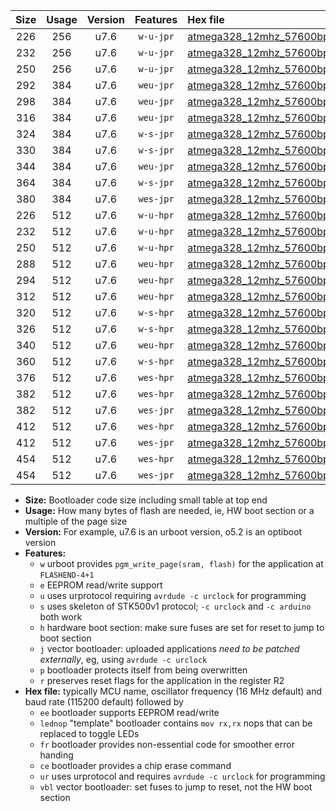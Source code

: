 |Size|Usage|Version|Features|Hex file|
|:-:|:-:|:-:|:-:|:--|
|226|256|u7.6|`w-u-jpr`|[atmega328_12mhz_57600bps_ur_vbl.hex](https://raw.githubusercontent.com/stefanrueger/urboot/main/bootloaders/atmega328/fcpu_12mhz/57600_bps/atmega328_12mhz_57600bps_ur_vbl.hex)|
|232|256|u7.6|`w-u-jpr`|[atmega328_12mhz_57600bps_lednop_ur_vbl.hex](https://raw.githubusercontent.com/stefanrueger/urboot/main/bootloaders/atmega328/fcpu_12mhz/57600_bps/atmega328_12mhz_57600bps_lednop_ur_vbl.hex)|
|250|256|u7.6|`w-u-jpr`|[atmega328_12mhz_57600bps_lednop_fr_ur_vbl.hex](https://raw.githubusercontent.com/stefanrueger/urboot/main/bootloaders/atmega328/fcpu_12mhz/57600_bps/atmega328_12mhz_57600bps_lednop_fr_ur_vbl.hex)|
|292|384|u7.6|`weu-jpr`|[atmega328_12mhz_57600bps_ee_ur_vbl.hex](https://raw.githubusercontent.com/stefanrueger/urboot/main/bootloaders/atmega328/fcpu_12mhz/57600_bps/atmega328_12mhz_57600bps_ee_ur_vbl.hex)|
|298|384|u7.6|`weu-jpr`|[atmega328_12mhz_57600bps_ee_lednop_ur_vbl.hex](https://raw.githubusercontent.com/stefanrueger/urboot/main/bootloaders/atmega328/fcpu_12mhz/57600_bps/atmega328_12mhz_57600bps_ee_lednop_ur_vbl.hex)|
|316|384|u7.6|`weu-jpr`|[atmega328_12mhz_57600bps_ee_lednop_fr_ur_vbl.hex](https://raw.githubusercontent.com/stefanrueger/urboot/main/bootloaders/atmega328/fcpu_12mhz/57600_bps/atmega328_12mhz_57600bps_ee_lednop_fr_ur_vbl.hex)|
|324|384|u7.6|`w-s-jpr`|[atmega328_12mhz_57600bps_vbl.hex](https://raw.githubusercontent.com/stefanrueger/urboot/main/bootloaders/atmega328/fcpu_12mhz/57600_bps/atmega328_12mhz_57600bps_vbl.hex)|
|330|384|u7.6|`w-s-jpr`|[atmega328_12mhz_57600bps_lednop_vbl.hex](https://raw.githubusercontent.com/stefanrueger/urboot/main/bootloaders/atmega328/fcpu_12mhz/57600_bps/atmega328_12mhz_57600bps_lednop_vbl.hex)|
|344|384|u7.6|`weu-jpr`|[atmega328_12mhz_57600bps_ee_lednop_fr_ce_ur_vbl.hex](https://raw.githubusercontent.com/stefanrueger/urboot/main/bootloaders/atmega328/fcpu_12mhz/57600_bps/atmega328_12mhz_57600bps_ee_lednop_fr_ce_ur_vbl.hex)|
|364|384|u7.6|`w-s-jpr`|[atmega328_12mhz_57600bps_lednop_fr_vbl.hex](https://raw.githubusercontent.com/stefanrueger/urboot/main/bootloaders/atmega328/fcpu_12mhz/57600_bps/atmega328_12mhz_57600bps_lednop_fr_vbl.hex)|
|380|384|u7.6|`wes-jpr`|[atmega328_12mhz_57600bps_ee_vbl.hex](https://raw.githubusercontent.com/stefanrueger/urboot/main/bootloaders/atmega328/fcpu_12mhz/57600_bps/atmega328_12mhz_57600bps_ee_vbl.hex)|
|226|512|u7.6|`w-u-hpr`|[atmega328_12mhz_57600bps_ur.hex](https://raw.githubusercontent.com/stefanrueger/urboot/main/bootloaders/atmega328/fcpu_12mhz/57600_bps/atmega328_12mhz_57600bps_ur.hex)|
|232|512|u7.6|`w-u-hpr`|[atmega328_12mhz_57600bps_lednop_ur.hex](https://raw.githubusercontent.com/stefanrueger/urboot/main/bootloaders/atmega328/fcpu_12mhz/57600_bps/atmega328_12mhz_57600bps_lednop_ur.hex)|
|250|512|u7.6|`w-u-hpr`|[atmega328_12mhz_57600bps_lednop_fr_ur.hex](https://raw.githubusercontent.com/stefanrueger/urboot/main/bootloaders/atmega328/fcpu_12mhz/57600_bps/atmega328_12mhz_57600bps_lednop_fr_ur.hex)|
|288|512|u7.6|`weu-hpr`|[atmega328_12mhz_57600bps_ee_ur.hex](https://raw.githubusercontent.com/stefanrueger/urboot/main/bootloaders/atmega328/fcpu_12mhz/57600_bps/atmega328_12mhz_57600bps_ee_ur.hex)|
|294|512|u7.6|`weu-hpr`|[atmega328_12mhz_57600bps_ee_lednop_ur.hex](https://raw.githubusercontent.com/stefanrueger/urboot/main/bootloaders/atmega328/fcpu_12mhz/57600_bps/atmega328_12mhz_57600bps_ee_lednop_ur.hex)|
|312|512|u7.6|`weu-hpr`|[atmega328_12mhz_57600bps_ee_lednop_fr_ur.hex](https://raw.githubusercontent.com/stefanrueger/urboot/main/bootloaders/atmega328/fcpu_12mhz/57600_bps/atmega328_12mhz_57600bps_ee_lednop_fr_ur.hex)|
|320|512|u7.6|`w-s-hpr`|[atmega328_12mhz_57600bps.hex](https://raw.githubusercontent.com/stefanrueger/urboot/main/bootloaders/atmega328/fcpu_12mhz/57600_bps/atmega328_12mhz_57600bps.hex)|
|326|512|u7.6|`w-s-hpr`|[atmega328_12mhz_57600bps_lednop.hex](https://raw.githubusercontent.com/stefanrueger/urboot/main/bootloaders/atmega328/fcpu_12mhz/57600_bps/atmega328_12mhz_57600bps_lednop.hex)|
|340|512|u7.6|`weu-hpr`|[atmega328_12mhz_57600bps_ee_lednop_fr_ce_ur.hex](https://raw.githubusercontent.com/stefanrueger/urboot/main/bootloaders/atmega328/fcpu_12mhz/57600_bps/atmega328_12mhz_57600bps_ee_lednop_fr_ce_ur.hex)|
|360|512|u7.6|`w-s-hpr`|[atmega328_12mhz_57600bps_lednop_fr.hex](https://raw.githubusercontent.com/stefanrueger/urboot/main/bootloaders/atmega328/fcpu_12mhz/57600_bps/atmega328_12mhz_57600bps_lednop_fr.hex)|
|376|512|u7.6|`wes-hpr`|[atmega328_12mhz_57600bps_ee.hex](https://raw.githubusercontent.com/stefanrueger/urboot/main/bootloaders/atmega328/fcpu_12mhz/57600_bps/atmega328_12mhz_57600bps_ee.hex)|
|382|512|u7.6|`wes-hpr`|[atmega328_12mhz_57600bps_ee_lednop.hex](https://raw.githubusercontent.com/stefanrueger/urboot/main/bootloaders/atmega328/fcpu_12mhz/57600_bps/atmega328_12mhz_57600bps_ee_lednop.hex)|
|382|512|u7.6|`wes-jpr`|[atmega328_12mhz_57600bps_ee_lednop_vbl.hex](https://raw.githubusercontent.com/stefanrueger/urboot/main/bootloaders/atmega328/fcpu_12mhz/57600_bps/atmega328_12mhz_57600bps_ee_lednop_vbl.hex)|
|412|512|u7.6|`wes-hpr`|[atmega328_12mhz_57600bps_ee_lednop_fr.hex](https://raw.githubusercontent.com/stefanrueger/urboot/main/bootloaders/atmega328/fcpu_12mhz/57600_bps/atmega328_12mhz_57600bps_ee_lednop_fr.hex)|
|412|512|u7.6|`wes-jpr`|[atmega328_12mhz_57600bps_ee_lednop_fr_vbl.hex](https://raw.githubusercontent.com/stefanrueger/urboot/main/bootloaders/atmega328/fcpu_12mhz/57600_bps/atmega328_12mhz_57600bps_ee_lednop_fr_vbl.hex)|
|454|512|u7.6|`wes-hpr`|[atmega328_12mhz_57600bps_ee_lednop_fr_ce.hex](https://raw.githubusercontent.com/stefanrueger/urboot/main/bootloaders/atmega328/fcpu_12mhz/57600_bps/atmega328_12mhz_57600bps_ee_lednop_fr_ce.hex)|
|454|512|u7.6|`wes-jpr`|[atmega328_12mhz_57600bps_ee_lednop_fr_ce_vbl.hex](https://raw.githubusercontent.com/stefanrueger/urboot/main/bootloaders/atmega328/fcpu_12mhz/57600_bps/atmega328_12mhz_57600bps_ee_lednop_fr_ce_vbl.hex)|

- **Size:** Bootloader code size including small table at top end
- **Usage:** How many bytes of flash are needed, ie, HW boot section or a multiple of the page size
- **Version:** For example, u7.6 is an urboot version, o5.2 is an optiboot version
- **Features:**
  + `w` urboot provides `pgm_write_page(sram, flash)` for the application at `FLASHEND-4+1`
  + `e` EEPROM read/write support
  + `u` uses urprotocol requiring `avrdude -c urclock` for programming
  + `s` uses skeleton of STK500v1 protocol; `-c urclock` and `-c arduino` both work
  + `h` hardware boot section: make sure fuses are set for reset to jump to boot section
  + `j` vector bootloader: uploaded applications *need to be patched externally*, eg, using `avrdude -c urclock`
  + `p` bootloader protects itself from being overwritten
  + `r` preserves reset flags for the application in the register R2
- **Hex file:** typically MCU name, oscillator frequency (16 MHz default) and baud rate (115200 default) followed by
  + `ee` bootloader supports EEPROM read/write
  + `lednop` "template" bootloader contains `mov rx,rx` nops that can be replaced to toggle LEDs
  + `fr` bootloader provides non-essential code for smoother error handing
  + `ce` bootloader provides a chip erase command
  + `ur` uses urprotocol and requires `avrdude -c urclock` for programming
  + `vbl` vector bootloader: set fuses to jump to reset, not the HW boot section
